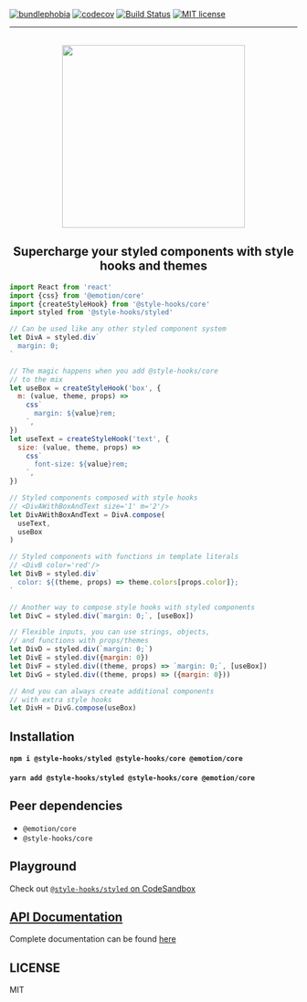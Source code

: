 [![bundlephobia](https://img.shields.io/bundlephobia/minzip/@style-hooks/styled?style=plastic)](https://bundlephobia.com/result?p=@style-hooks/styled)
[![codecov](https://codecov.io/gh/style-hooks/styled/branch/master/graph/badge.svg)](https://codecov.io/gh/style-hooks/styled)
[![Build Status](https://travis-ci.org/style-hooks/styled.svg?branch=master)](https://travis-ci.org/style-hooks/styled)
[![MIT license](https://img.shields.io/badge/License-MIT-blue.svg)](https://jaredlunde.mit-license.org/)

---

<p align=center>
  <br/>
  <img src='https://raw.githubusercontent.com/style-hooks/docs/master/assets/logo%402x.png' width='320'/>
</p>

<h2 align=center>Supercharge your styled components with style hooks and themes</h2>

```jsx harmony
import React from 'react'
import {css} from '@emotion/core'
import {createStyleHook} from '@style-hooks/core'
import styled from '@style-hooks/styled'

// Can be used like any other styled component system
let DivA = styled.div`
  margin: 0;
`

// The magic happens when you add @style-hooks/core
// to the mix
let useBox = createStyleHook('box', {
  m: (value, theme, props) =>
    css`
      margin: ${value}rem;
    `,
})
let useText = createStyleHook('text', {
  size: (value, theme, props) =>
    css`
      font-size: ${value}rem;
    `,
})

// Styled components composed with style hooks
// <DivAWithBoxAndText size='1' m='2'/>
let DivAWithBoxAndText = DivA.compose(
  useText,
  useBox
)

// Styled components with functions in template literals
// <DivB color='red'/>
let DivB = styled.div`
  color: ${(theme, props) => theme.colors[props.color]};
`

// Another way to compose style hooks with styled components
let DivC = styled.div(`margin: 0;`, [useBox])

// Flexible inputs, you can use strings, objects,
// and functions with props/themes
let DivD = styled.div(`margin: 0;`)
let DivE = styled.div({margin: 0})
let DivF = styled.div((theme, props) => `margin: 0;`, [useBox])
let DivG = styled.div((theme, props) => ({margin: 0}))

// And you can always create additional components
// with extra style hooks
let DivH = DivG.compose(useBox)
```

## Installation

#### `npm i @style-hooks/styled @style-hooks/core @emotion/core`

#### `yarn add @style-hooks/styled @style-hooks/core @emotion/core`

## Peer dependencies

- `@emotion/core`
- `@style-hooks/core`

## Playground

Check out
[`@style-hooks/styled` on CodeSandbox](https://codesandbox.io/s/style-hooksstyled-basic-example-y9x6s)

## [API Documentation](https://style-hooks.jaredlunde.com/styled-components/)

Complete documentation can be found
[here](https://style-hooks.jaredlunde.com/styled-components/)

## LICENSE

MIT
